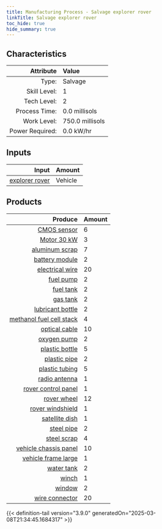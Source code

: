 ```yaml
---
title: Manufacturing Process - Salvage explorer rover
linkTitle: Salvage explorer rover
toc_hide: true
hide_summary: true
---
```

<!-- This is generated by the MarsSim HelpGenertor, do not edit. -->


## Characteristics

| Attribute      | Value |
|--------:|:------|
|Type:|Salvage|
|Skill Level:|1|
|Tech Level:|2|
|Process Time:|0.0 millisols|
|Work Level:|750.0 millisols|
|Power Required:|0.0 kW/hr|

## Inputs

| Input      | Amount |
|--------:|:------|
|[explorer rover](/docs/definitions/vehicle/explorer-rover)|Vehicle|1|

## Products


| Produce      | Amount |
|--------:|:------|
|[CMOS sensor](/docs/definitions/part/cmos-sensor)|6|
|[Motor 30 kW](/docs/definitions/part/motor-30-kw)|3|
|[aluminum scrap](/docs/definitions/part/aluminum-scrap)|7|
|[battery module](/docs/definitions/part/battery-module)|2|
|[electrical wire](/docs/definitions/part/electrical-wire)|20|
|[fuel pump](/docs/definitions/part/fuel-pump)|2|
|[fuel tank](/docs/definitions/part/fuel-tank)|2|
|[gas tank](/docs/definitions/part/gas-tank)|2|
|[lubricant bottle](/docs/definitions/part/lubricant-bottle)|2|
|[methanol fuel cell stack](/docs/definitions/part/methanol-fuel-cell-stack)|4|
|[optical cable](/docs/definitions/part/optical-cable)|10|
|[oxygen pump](/docs/definitions/part/oxygen-pump)|2|
|[plastic bottle](/docs/definitions/part/plastic-bottle)|5|
|[plastic pipe](/docs/definitions/part/plastic-pipe)|2|
|[plastic tubing](/docs/definitions/part/plastic-tubing)|5|
|[radio antenna](/docs/definitions/part/radio-antenna)|1|
|[rover control panel](/docs/definitions/part/rover-control-panel)|1|
|[rover wheel](/docs/definitions/part/rover-wheel)|12|
|[rover windshield](/docs/definitions/part/rover-windshield)|1|
|[satellite dish](/docs/definitions/part/satellite-dish)|1|
|[steel pipe](/docs/definitions/part/steel-pipe)|2|
|[steel scrap](/docs/definitions/part/steel-scrap)|4|
|[vehicle chassis panel](/docs/definitions/part/vehicle-chassis-panel)|10|
|[vehicle frame large](/docs/definitions/part/vehicle-frame-large)|1|
|[water tank](/docs/definitions/part/water-tank)|2|
|[winch](/docs/definitions/part/winch)|1|
|[window](/docs/definitions/part/window)|2|
|[wire connector](/docs/definitions/part/wire-connector)|20|



{{< definition-tail version="3.9.0" generatedOn="2025-03-08T21:34:45.1684317" >}}




